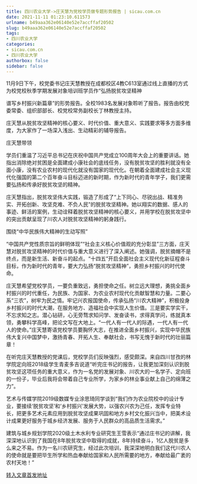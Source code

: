 ```yaml
---
title: 四川农业大学->庄天慧为党校学员做专题形势报告 | sicau.com.cn
date: 2021-11-11 01:23:10.611573
urlname: b49aaa362e06140e52e7accffaf20502
slug: b49aaa362e06140e52e7accffaf20502
tags: 
- 四川农业大学
categories:
- sicau.com.cn
- 四川农业大学
authorbox: false
sidebar: false
---
```

11月9日下午，校党委书记庄天慧教授在成都校区4教C613室通过线上直播的方式为校党校秋季学期发展对象培训班学员作“弘扬脱贫攻坚精神

谱写乡村振兴新篇章”的形势报告。全校1983名发展对象聆听了报告。报告由校党委常委、组织部部长、校党校常务副校长丁林教授主持。

庄天慧从脱贫攻坚精神的核心要义、时代价值、重大意义、实践要求等多方面多维度，为大家作了一场深入浅出、生动精彩的辅导报告。

庄天慧带领
<!--more-->
学员们重温了习近平总书记在庆祝中国共产党成立100周年大会上的重要讲话。她指出消除绝对贫困是全面建成小康社会的底线任务，没有脱贫攻坚的胜利就没有全面小康，没有农业农村的现代化就没有国家的现代化。在朝着全面建成社会主义现代化强国的第二个百年奋斗目标迈进的新时期，作为新时代的青年学子，我们更需要弘扬和传承好脱贫攻坚的精神。

庄天慧指出，脱贫攻坚伟大实践，锻造了形成了“上下同心、尽锐出战、精准务实、开拓创新、攻坚克难、不负人民”的脱贫攻坚精神。她以翔实的数据、感人的事迹、鲜活的案例，生动诠释着脱贫攻坚精神的核心要义，并用学校在脱贫攻坚中的突出贡献呈现了川农人对脱贫攻坚精神的躬身践行。

围绕“中华民族伟大精神的生动写照”

“中国共产党性质宗旨的鲜明体现”“社会主义核心价值观的充分彰显”三方面，庄天慧对脱贫攻坚精神的时代价值与重大意义进行了深入阐述。她强调，脱贫摘帽不是终点，而是新生活、新奋斗的起点。“十四五”开启全面社会主义现代化新征程奋斗目标，作为新时代的青年，要大力弘扬“脱贫攻坚精神”，勇担乡村振兴的时代使命。

庄天慧希望党校学员，一要负重致远，勇担使命之任。树立远大理想，勇挑全面乡村振兴的时代重任，为民族、为国家、为农业农村现代化贡献智慧和力量。二要心系“三农”，树牢为民之情。牢记兴农报国使命，传承弘扬“川农大精神”，积极投身乡村振兴的时代大潮，在服务地方、造福社会中实现人生价值。三是要实学实干，不忘求知之志。潜心钻研，心无旁骛求知问学、发奋读书，求得真学问，练就真本领，勇攀科学高峰，把论文写在大地上。“一代人有一代人的际遇，一代人有一代人的使命。”庄天慧寄语党校学员要胸怀大志，在推进全面乡村振兴，实现中华民族伟大复兴中国梦中，激扬青春、开拓人生、奉献社会，书写无愧于新时代的壮丽篇章！

在听完庄天慧教授的党课后，党校学员们反映强烈，感受颇深。来自四川甘孜的林学院定向班2018级学生青麦多吉说道“听完庄书记的报告，让我更加深刻认识到脱贫攻坚这项任务的重大意义，作为一名党的发展对象、川农大的一名学子、定向班的一份子，毕业后我将会带着自己专业所学，为家乡的林业事业献上自己的绵薄之力”。

艺术与传媒学院2019级数媒专业涂思琦同学谈到“我们作为农业院校中的设计专业，要接续‘脱贫攻坚’和‘乡村振兴’发展大势，以强农兴农为己任，发挥专业特长，把更多艺术元素应用到脱贫攻坚成果巩固和地方乡村文化振兴当中，把美术设计成果更好服务于城乡经济发展、服务于人民群众的高品质生活需求。”

建筑与城乡规划学院2020级土木水利专业研究生王雪表示“通过庄书记的讲解，我深深地认识到了我国在8年脱贫攻坚中取得的成就，8年持续奋斗，1亿人脱贫是多么来之不易。作为一名川农研究生，经过此次培训，我深深地明白我们这代川农人的使命就是要把毕生所学和热血奉献给国家和人民所需要的地方，奉献给最广袤的农村天地！”



[转入文章首发地址](https://news.sicau.edu.cn/info/1078/65388.htm)